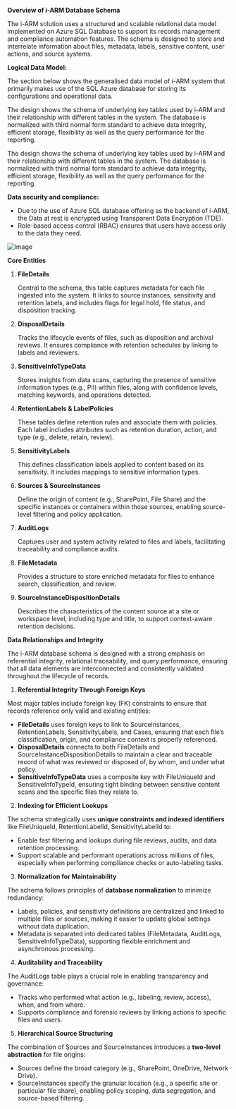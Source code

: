 **Overview of i-ARM Database Schema** 

The i-ARM solution uses a structured and scalable relational data model implemented on Azure SQL Database to support its records management and compliance automation features. The schema is designed to store and interrelate information about files, metadata, labels, sensitive content, user actions, and source systems.

**Logical Data Model:** 

The section below shows the generalised data model of i-ARM system that primarily makes use of the SQL Azure database for storing its configurations and operational data. 

The design shows the schema of underlying key tables used by i-ARM and their relationship with different tables in the system. The database is normalized with third normal form standard to achieve data integrity, efficient storage, flexibility as well as the query performance for the reporting. 

The design shows the schema of underlying key tables used by i-ARM and their relationship with different tables in the system. The database is normalized with third normal form standard to achieve data integrity, efficient storage, flexibility as well as the query performance for the reporting. 

**Data security and compliance:** 

- Due to the use of Azure SQL database offering as the backend of i-ARM, the Data at rest is encrypted using Transparent Data Encryption (TDE). 
- Role-based access control (RBAC) ensures that users have access only to the data they need. 

![Image](DBSchemaImages/image.png)

**Core Entities** 

1. **FileDetails** 

   Central to the schema, this table captures metadata for each file ingested into the system. It links to source instances, sensitivity and retention labels, and includes flags for legal hold, file status, and disposition tracking.

2. **DisposalDetails** 

   Tracks the lifecycle events of files, such as disposition and archival reviews. It ensures compliance with retention schedules by linking to labels and reviewers.

3. **SensitiveInfoTypeData** 

   Stores insights from data scans, capturing the presence of sensitive information types (e.g., PII) within files, along with confidence levels, matching keywords, and operations detected. 

4. **RetentionLabels & LabelPolicies** 

   These tables define retention rules and associate them with policies. Each label includes attributes such as retention duration, action, and type (e.g., delete, retain, review). 

5. **SensitivityLabels** 

   This defines classification labels applied to content based on its sensitivity. It includes mappings to sensitive information types.

6. **Sources & SourceInstances** 

   Define the origin of content (e.g., SharePoint, File Share) and the specific instances or containers within those sources, enabling source-level filtering and policy application. 

7. **AuditLogs** 

   Captures user and system activity related to files and labels, facilitating traceability and compliance audits. 

8. **FileMetadata** 

   Provides a structure to store enriched metadata for files to enhance search, classification, and review. 

9. **SourceInstanceDispositionDetails**

   Describes the characteristics of the content source at a site or workspace level, including type and title, to support context-aware retention decisions.

**Data Relationships and Integrity** 

The i-ARM database schema is designed with a strong emphasis on referential integrity, relational traceability, and query performance, ensuring that all data elements are interconnected and consistently validated throughout the lifecycle of records.

1. **Referential Integrity Through Foreign Keys** 

Most major tables include foreign key (FK) constraints to ensure that records reference only valid and existing entities: 

- **FileDetails** uses foreign keys to link to SourceInstances, RetentionLabels, SensitivityLabels, and Cases, ensuring that each file’s classification, origin, and compliance context is properly referenced.
- **DisposalDetails** connects to both FileDetails and SourceInstanceDispositionDetails to maintain a clear and traceable record of what was reviewed or disposed of, by whom, and under what policy. 
- **SensitiveInfoTypeData** uses a composite key with FileUniqueId and SensitiveInfoTypeId, ensuring tight binding between sensitive content scans and the specific files they relate to. 
2. **Indexing for Efficient Lookups** 

The schema strategically uses **unique constraints and indexed identifiers** like FileUniqueId, RetentionLabelId, SensitivityLabelId to: 

- Enable fast filtering and lookups during file reviews, audits, and data retention processing. 
- Support scalable and performant operations across millions of files, especially when performing compliance checks or auto-labeling tasks. 
3. **Normalization for Maintainability** 

The schema follows principles of **database normalization** to minimize redundancy: 

- Labels, policies, and sensitivity definitions are centralized and linked to multiple files or sources, making it easier to update global settings without data duplication.
- Metadata is separated into dedicated tables (FileMetadata, AuditLogs, SensitiveInfoTypeData), supporting flexible enrichment and asynchronous processing.
4. **Auditability and Traceability** 

The AuditLogs table plays a crucial role in enabling transparency and governance:

- Tracks who performed what action (e.g., labeling, review, access), when, and from where. 
- Supports compliance and forensic reviews by linking actions to specific files and users.
5. **Hierarchical Source Structuring** 

The combination of Sources and SourceInstances introduces a **two-level abstraction** for file origins: 

- Sources define the broad category (e.g., SharePoint, OneDrive, Network Drive).
- SourceInstances specify the granular location (e.g., a specific site or particular file share), enabling policy scoping, data segregation, and source-based filtering. 
